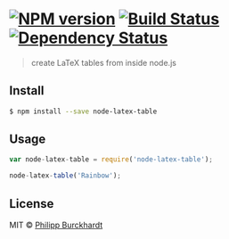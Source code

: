 #  [![NPM version][npm-image]][npm-url] [![Build Status][travis-image]][travis-url] [![Dependency Status][daviddm-url]][daviddm-image]

> create LaTeX tables from inside node.js 


## Install

```sh
$ npm install --save node-latex-table
```


## Usage

```js
var node-latex-table = require('node-latex-table');

node-latex-table('Rainbow');
```


## License

MIT © [Philipp Burckhardt](www.philipp-burckhardt.com)


[npm-url]: https://npmjs.org/package/node-latex-table
[npm-image]: https://badge.fury.io/js/node-latex-table.svg
[travis-url]: https://travis-ci.org/Planeshifter/node-latex-table
[travis-image]: https://travis-ci.org/Planeshifter/node-latex-table.svg?branch=master
[daviddm-url]: https://david-dm.org/Planeshifter/node-latex-table.svg?theme=shields.io
[daviddm-image]: https://david-dm.org/Planeshifter/node-latex-table
